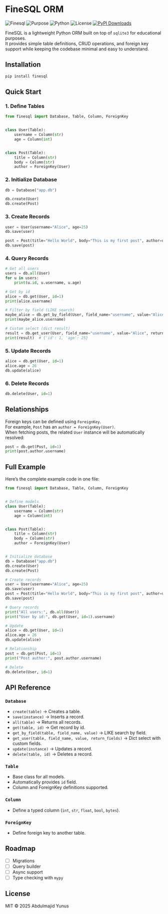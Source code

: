 # FineSQL ORM

![Finesql](https://img.shields.io/badge/finesql-0.1.1-red)
![Purpose](https://img.shields.io/badge/purpose-learning-green.svg)
![Python](https://img.shields.io/badge/python-3.9%2B-blue.svg)
![License](https://img.shields.io/badge/license-MIT-yellow.svg)
[![PyPI Downloads](https://static.pepy.tech/personalized-badge/finesql?period=total&units=NONE&left_color=GREY&right_color=BLUE&left_text=total)](https://pepy.tech/projects/finesql)

FineSQL is a lightweight Python ORM built on top of `sqlite3` for educational purposes.  
It provides simple table definitions, CRUD operations, and foreign key support while keeping the codebase minimal and
easy to understand.

## Installation

```bash
pip install finesql
```

## Quick Start

### 1. Define Tables

```python
from finesql import Database, Table, Column, ForeignKey


class User(Table):
    username = Column(str)
    age = Column(int)


class Post(Table):
    title = Column(str)
    body = Column(str)
    author = ForeignKey(User)
```

### 2. Initialize Database

```python
db = Database("app.db")

db.create(User)
db.create(Post)
```

### 3. Create Records

```python
user = User(username="Alice", age=25)
db.save(user)

post = Post(title="Hello World", body="This is my first post", author=user)
db.save(post)
```

### 4. Query Records

```python
# Get all users
users = db.all(User)
for u in users:
    print(u.id, u.username, u.age)

# Get by id
alice = db.get(User, id=1)
print(alice.username)

# Filter by field (LIKE search)
maybe_alice = db.get_by_field(User, field_name="username", value="Alice")
print(maybe_alice.username)

# Custom select (dict result)
result = db.get_user(User, field_name="username", value="Alice", return_fields=["id", "age"])
print(result)  # {'id': 1, 'age': 25}
```

### 5. Update Records

```python
alice = db.get(User, id=1)
alice.age = 26
db.update(alice)
```

### 6. Delete Records

```python
db.delete(User, id=1)
```

## Relationships

Foreign keys can be defined using `ForeignKey`.  
For example, `Post` has an `author = ForeignKey(User)`.  
When fetching posts, the related `User` instance will be automatically resolved:

```python
post = db.get(Post, id=1)
print(post.author.username)
```

## Full Example

Here’s the complete example code in one file:

```python
from finesql import Database, Table, Column, ForeignKey


# Define models
class User(Table):
    username = Column(str)
    age = Column(int)


class Post(Table):
    title = Column(str)
    body = Column(str)
    author = ForeignKey(User)


# Initialize database
db = Database("app.db")
db.create(User)
db.create(Post)

# Create records
user = User(username="Alice", age=25)
db.save(user)
post = Post(title="Hello World", body="This is my first post", author=user)
db.save(post)

# Query records
print("All users:", db.all(User))
print("User by id:", db.get(User, id=1).username)

# Update
alice = db.get(User, id=1)
alice.age = 26
db.update(alice)

# Relationship
post = db.get(Post, id=1)
print("Post author:", post.author.username)

# Delete
db.delete(User, id=1)
```

## API Reference

### `Database`

- `create(table)` → Creates a table.
- `save(instance)` → Inserts a record.
- `all(table)` → Returns all records.
- `get(table, id)` → Get record by id.
- `get_by_field(table, field_name, value)` → LIKE search by field.
- `get_user(table, field_name, value, return_fields)` → Dict select with custom fields.
- `update(instance)` → Updates a record.
- `delete(table, id)` → Deletes a record.

### `Table`

- Base class for all models.
- Automatically provides `id` field.
- Column and ForeignKey definitions supported.

### `Column`

- Define a typed column (`int`, `str`, `float`, `bool`, `bytes`).

### `ForeignKey`

- Define foreign key to another table.

## Roadmap

- [ ] Migrations
- [ ] Query builder
- [ ] Async support
- [ ] Type checking with `mypy`

## License

MIT © 2025 Abdulmajid Yunus
